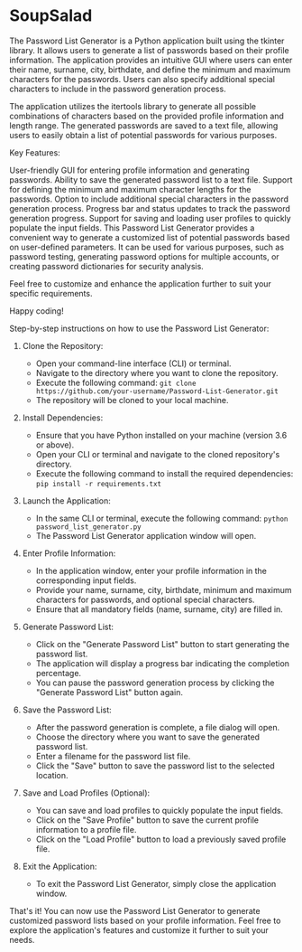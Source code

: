 # SoupSalad

The Password List Generator is a Python application built using the tkinter library. It allows users to generate a list of passwords based on their profile information. The application provides an intuitive GUI where users can enter their name, surname, city, birthdate, and define the minimum and maximum characters for the passwords. Users can also specify additional special characters to include in the password generation process.

The application utilizes the itertools library to generate all possible combinations of characters based on the provided profile information and length range. The generated passwords are saved to a text file, allowing users to easily obtain a list of potential passwords for various purposes.

Key Features:

User-friendly GUI for entering profile information and generating passwords.
Ability to save the generated password list to a text file.
Support for defining the minimum and maximum character lengths for the passwords.
Option to include additional special characters in the password generation process.
Progress bar and status updates to track the password generation progress.
Support for saving and loading user profiles to quickly populate the input fields.
This Password List Generator provides a convenient way to generate a customized list of potential passwords based on user-defined parameters. It can be used for various purposes, such as password testing, generating password options for multiple accounts, or creating password dictionaries for security analysis.

Feel free to customize and enhance the application further to suit your specific requirements.

Happy coding!

Step-by-step instructions on how to use the Password List Generator:

1. Clone the Repository:
   - Open your command-line interface (CLI) or terminal.
   - Navigate to the directory where you want to clone the repository.
   - Execute the following command: `git clone https://github.com/your-username/Password-List-Generator.git`
   - The repository will be cloned to your local machine.

2. Install Dependencies:
   - Ensure that you have Python installed on your machine (version 3.6 or above).
   - Open your CLI or terminal and navigate to the cloned repository's directory.
   - Execute the following command to install the required dependencies: `pip install -r requirements.txt`

3. Launch the Application:
   - In the same CLI or terminal, execute the following command: `python password_list_generator.py`
   - The Password List Generator application window will open.

4. Enter Profile Information:
   - In the application window, enter your profile information in the corresponding input fields.
   - Provide your name, surname, city, birthdate, minimum and maximum characters for passwords, and optional special characters.
   - Ensure that all mandatory fields (name, surname, city) are filled in.

5. Generate Password List:
   - Click on the "Generate Password List" button to start generating the password list.
   - The application will display a progress bar indicating the completion percentage.
   - You can pause the password generation process by clicking the "Generate Password List" button again.

6. Save the Password List:
   - After the password generation is complete, a file dialog will open.
   - Choose the directory where you want to save the generated password list.
   - Enter a filename for the password list file.
   - Click the "Save" button to save the password list to the selected location.

7. Save and Load Profiles (Optional):
   - You can save and load profiles to quickly populate the input fields.
   - Click on the "Save Profile" button to save the current profile information to a profile file.
   - Click on the "Load Profile" button to load a previously saved profile file.

8. Exit the Application:
   - To exit the Password List Generator, simply close the application window.

That's it! You can now use the Password List Generator to generate customized password lists based on your profile information. Feel free to explore the application's features and customize it further to suit your needs.
